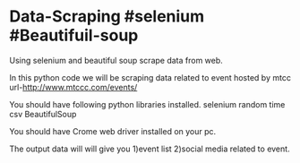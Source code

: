 # Data-Scraping #selenium #Beautifuil-soup #
Using selenium and beautiful soup scrape data from web.

In this python code we will be scraping data related to event hosted by mtcc
url-http://www.mtccc.com/events/

You should have following python libraries installed.
 selenium 
 random
 time
 csv
 BeautifulSoup
 
You should have Crome web driver installed on your pc.

The output data will will give you 
1)event list
2)social media related to event.



